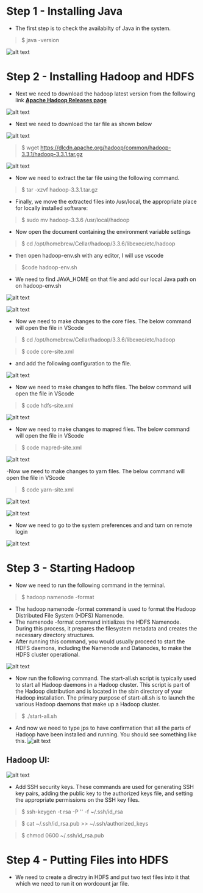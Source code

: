 # Step 1 - Installing Java
- The first step is to check the availabilty of Java in the system.
>$ java -version

![alt text](javaversion-1.png)

# Step 2 - Installing Hadoop and HDFS
- Next we need to download the hadoop latest version from the following link **[Apache Hadoop Releases page](http://hadoop.apache.org/releases.html)**

![alt text](<Screenshot 2024-02-08 at 5.51.46 PM-1.png>)

- Next we need to download the tar file as shown below

![alt text](<Screenshot 2024-02-08 at 5.58.12 PM-1.png>)

>$ wget https://dlcdn.apache.org/hadoop/common/hadoop-3.3.1/hadoop-3.3.1.tar.gz

![alt text](<Screenshot 2024-02-08 at 6.02.11 PM-1.png>)

- Now we need to extract the tar file using the following command.

>$ tar -xzvf hadoop-3.3.1.tar.gz

- Finally, we move the extracted files into /usr/local, the appropriate place for locally installed software:

>$ sudo mv hadoop-3.3.6 /usr/local/hadoop

- Now open the document containing the environment variable settings

>$ cd /opt/homebrew/Cellar/hadoop/3.3.6/libexec/etc/hadoop

- then open hadoop-env.sh with any editor, I will use vscode

>$code hadoop-env.sh

- We need to find  JAVA_HOME on that file and add our local Java path on on hadoop-env.sh

![alt text](<Screenshot 2024-02-08 at 6.21.14 PM-1.png>)

![alt text](<Screenshot 2024-02-08 at 6.22.08 PM-1.png>)

- Now we need to make changes to the core files. The below command will open the file in VScode

>$ cd /opt/homebrew/Cellar/hadoop/3.3.6/libexec/etc/hadoop 

>$ code core-site.xml
- and add the following configuration to the file. 

![alt text](<Screenshot 2024-02-08 at 6.28.26 PM-1.png>)

- Now we need to make changes to hdfs files. The below command will open the file in VScode
>$ code hdfs-site.xml

![alt text](<Screenshot 2024-02-08 at 6.33.41 PM-1.png>)

- Now we need to make changes to mapred files. The below command will open the file in VScode
>$ code mapred-site.xml

![alt text](<Screenshot 2024-02-08 at 6.36.03 PM-1.png>)

-Now we need to make changes to yarn files. The below command will open the file in VScode
>$ code yarn-site.xml

![alt text](<Screenshot 2024-02-08 at 6.38.18 PM-1.png>)

![alt text](<Screenshot 2024-02-08 at 7.01.55 PM-2.png>)

- Now we need to go to the system preferences and and turn on remote login

![alt text](<Screenshot 2024-02-08 at 6.45.08 PM-1.png>)

# Step 3 - Starting Hadoop

- Now we need to run the following command in the terminal.

>$ hadoop namenode -format

- The hadoop namenode -format command is used to format the Hadoop Distributed File System (HDFS) Namenode.
- The namenode -format command initializes the HDFS Namenode. During this process, it prepares the filesystem metadata and creates the necessary directory structures.
- After running this command, you would usually proceed to start the HDFS daemons, including the Namenode and Datanodes, to make the HDFS cluster operational.

![alt text](<Screenshot 2024-02-08 at 7.01.55 PM-2-1.png>)

- Now run the following command. The start-all.sh script is typically used to start all Hadoop daemons in a Hadoop cluster. This script is part of the Hadoop distribution and is located in the sbin directory of your Hadoop installation. The primary purpose of start-all.sh is to launch the various Hadoop daemons that make up a Hadoop cluster.

>$ ./start-all.sh

- And now we need to type jps to have confirmation that all the parts of Hadoop have been installed and running. You should see something like this.
![alt text](<Screenshot 2024-02-08 at 7.29.35 PM-1.png>)

## Hadoop UI:

![alt text](<Screenshot 2024-02-08 at 7.31.42 PM-1.png>)

- Add SSH security keys. These commands are used for generating SSH key pairs, adding the public key to the authorized keys file, and setting the appropriate permissions on the SSH key files.
>$ ssh-keygen -t rsa -P '' -f ~/.ssh/id_rsa

>$ cat ~/.ssh/id_rsa.pub >> ~/.ssh/authorized_keys

>$ chmod 0600 ~/.ssh/id_rsa.pub

# Step 4 - Putting Files into HDFS

- We need to create a directry in HDFS and put two text files into it that which we need to run it on wordcount jar file.
